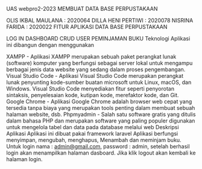 UAS webpro2-2023 MEMBUAT DATA BASE PERPUSTAKAAN

OLIS IKBAL MAULANA : 2020064
DILLA HENI PERTIWI : 2020078
NISRINA FARIDA : 2020022
FITUR APLIKASI DATA BASE PERPUSTAKAAN

LOG IN
DASHBOARD
CRUD USER
PEMINJAMAN BUKU
Teknologi Aplikasi ini dibangun dengan menggunakan

XAMPP - Aplikasi XAMPP merupakan sebuah paket perangkat lunak (software) komputer yang berfungsi sebagai server lokal untuk mengampu berbagai jenis data website yang sedang dalam proses pengembangan.
Visual Studio Code - Aplikasi Visual Studio Code merupakan perangkat lunak penyunting kode-sumber buatan microsoft untuk Linux, macOS, dan Windows. Visual Studio Code menyediakan fitur seperti penyorotan sintaksis, penyelesaian kode, kutipan kode, merefaktor kode, dan Git.
Google Chrome - Aplikasi Google Chrome adalah browser web cepat yang tersedia tanpa biaya yang merupakan tools penting dalam membuat sebuah halaman website, dsb.
Phpmyadmin - Salah satu software gratis yang ditulis dalam bahasa PHP dan merupakan software yang paling populer digunakan untuk mengelola tabel dan data pada database melalui web
Deskripsi Aplikasi Aplikasi ini dibuat pakai framework laravel Aplikasi berfungsi menyimpan, mengubah, menghapus, Menambah dan meminjam buku. Untuk login nama : admin@gmail.com, password : admin, setelah berhasil login akan menampilkan halaman dasboard. Jika klik logout akan kembali ke halaman login.
